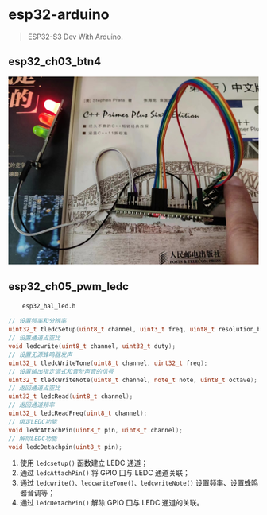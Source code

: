 # esp32-arduino

> ESP32-S3 Dev With Arduino.

## esp32_ch03_btn4

![esp32_ch03_btn4.jpg](esp32_ch03_btn4/esp32_ch03_btn4.jpg)

## esp32_ch05_pwm_ledc

&emsp;&emsp;`esp32_hal_led.h`

```cpp
// 设置频率和分辨率
uint32_t tledcSetup(uint8_t channel, uint3_t freq, uint8_t resolution_bits);
// 设置通道占空比
void ledcwrite(uint8_t channel, uint32_t duty);
// 设置无源蜂鸣器发声
uint32_t tledcWriteTone(uint8_t channel, uint32_t freq);
// 设置输出指定调式和音阶声音的信号
uint32_t tledcWriteNote(uint8_t channel, note_t note, uint8_t octave);
// 返回通道占空比
uint32_t ledcRead(uint8_t channel);
// 返回通道频率
uint32_t ledcReadFreq(uint8_t channel);
// 绑定LEDC功能
void ledcAttachPin(uint8_t pin, uint8_t channel);
// 解除LEDC功能
void ledcDetachpin(uint8_t pin);
```

1. 使用 `ledcsetup()` 函数建立 LEDC 通道；
2. 通过 `ledcAttachPin()` 将 GPIO 囗与 LEDC 通道关联；
3. 通过 `ledcwrite()、ledcwriteTone()、ledcwriteNote()` 设置频率、设置蜂鸣器音调等；
4. 通过 `ledcDetachPin()` 解除 GPIO 囗与 LEDC 通道的关联。
